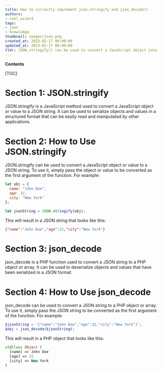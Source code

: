 ```yaml
---
title: How to correctly implement json.stringify and json_decode()
authors:
- cool_wizard
tags:
- json
- knowledge
thumbnail: images/json.png
created_at: 2023-02-17 00:00:00
updated_at: 2023-02-17 00:00:00
tldr: JSON.stringify() can be used to convert a JavaScript object into a JSON string, and json\_decode() can be used to convert a JSON string into a JavaScript object.
---
```


**Contents**

[TOC]

# Section 1: JSON.stringify

JSON.stringify is a JavaScript method used to convert a JavaScript object or value to a JSON string. It can be used to serialize objects and values in a structured format that can be easily read and manipulated by other applications.

# Section 2: How to Use JSON.stringify

JSON.stringify can be used to convert a JavaScript object or value to a JSON string. To use it, simply pass the object or value to be converted as the first argument of the function. For example:

```javascript
let obj = {
  name: "John Doe",
  age: 32,
  city: "New York"
};

let jsonString = JSON.stringify(obj);
```

This will result in a JSON string that looks like this:

```json
{"name":"John Doe","age":32,"city":"New York"}
```

# Section 3: json_decode

json_decode is a PHP function used to convert a JSON string to a PHP object or array. It can be used to deserialize objects and values that have been serialized in a JSON format.

# Section 4: How to Use json_decode

json_decode can be used to convert a JSON string to a PHP object or array. To use it, simply pass the JSON string to be converted as the first argument of the function. For example:

```php
$jsonString = '{"name":"John Doe","age":32,"city":"New York"}';
$obj = json_decode($jsonString);
```

This will result in a PHP object that looks like this:

```php
stdClass Object (
  [name] => John Doe
  [age] => 32
  [city] => New York
)
```
